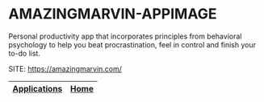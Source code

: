 # AMAZINGMARVIN-APPIMAGE
 
 Personal productivity app that incorporates principles from behavioral 
 psychology to help you beat procrastination, feel in control and finish 
 your to-do list.
 
 SITE: https://amazingmarvin.com/

 | [Applications](https://portable-linux-apps.github.io/apps.html) | [Home](https://portable-linux-apps.github.io)
 | --- | --- |
